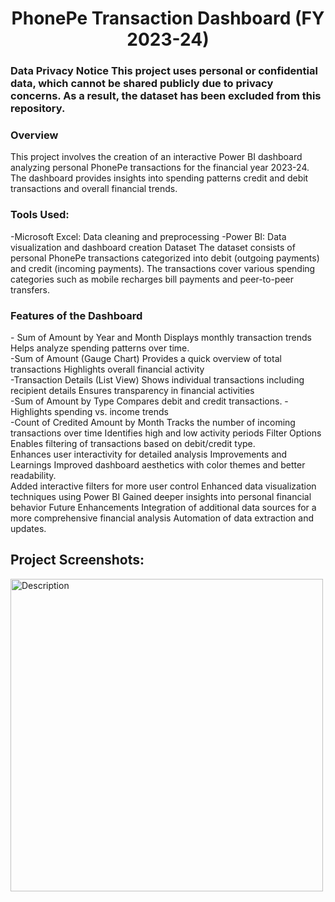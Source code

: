 <h1 align="center" id="title">PhonePe Transaction Dashboard (FY 2023-24)</h1>
<h3>Data Privacy Notice
This project uses personal or confidential data, which cannot be shared publicly due to privacy concerns. As a result, the dataset has been excluded from this repository.</h3>
<p id="description">
  
<h3> Overview </h3>This project involves the creation of an interactive Power BI dashboard analyzing personal PhonePe transactions for the financial year 2023-24. <br>The dashboard provides insights into spending patterns credit and debit transactions and overall financial trends. <br>
<h3>Tools Used: </h3>
-Microsoft Excel: Data cleaning and preprocessing 
-Power BI: Data visualization and dashboard creation Dataset The dataset consists of personal PhonePe transactions categorized into debit (outgoing payments) and credit (incoming payments). The transactions cover various spending categories such as mobile recharges bill payments and peer-to-peer transfers. 
<br><h3>Features of the Dashboard</h3>
- Sum of Amount by Year and Month Displays monthly transaction trends Helps analyze spending patterns over time.<br>
-Sum of Amount (Gauge Chart) Provides a quick overview of total transactions Highlights overall financial activity <br>
-Transaction Details (List View) Shows individual transactions including recipient details Ensures transparency in financial activities <br>
-Sum of Amount by Type Compares debit and credit transactions. 
-Highlights spending vs. income trends <br>
-Count of Credited Amount by Month Tracks the number of incoming transactions over time Identifies high and low activity periods Filter Options Enables filtering of transactions based on debit/credit type.<br> Enhances user interactivity for detailed analysis Improvements and Learnings Improved dashboard aesthetics with color themes and better readability.<br>Added interactive filters for more user control Enhanced data visualization techniques using Power BI Gained deeper insights into personal financial behavior Future Enhancements Integration of additional data sources for a more comprehensive financial analysis Automation of data extraction and updates.</p>


<h2>Project Screenshots:</h2>
<img src="https://github.com/user-attachments/assets/1f7c518d-973b-4eb4-8680-1c28e32781ad" alt="Description" style="width:500px;">

